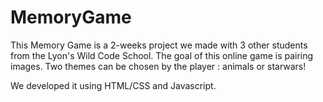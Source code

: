 # MemoryGame

This Memory Game is a 2-weeks project we made with 3 other students from the Lyon's Wild Code School. The goal of this online game is pairing images. Two themes can be chosen by the player : animals or starwars!

We developed it using HTML/CSS and Javascript.
